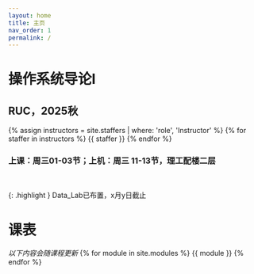 ```yaml
---
layout: home
title: 主页
nav_order: 1
permalink: /
---
```

# 操作系统导论Ⅰ
## RUC，2025秋


<div class="staff-grid">
{% assign instructors = site.staffers | where: 'role', 'Instructor' %}
{% for staffer in instructors %}
{{ staffer }}
{% endfor %}
</div>

### **上课**：周三01-03节；**上机**：周三 11-13节，理工配楼二层

&nbsp;

{: .highlight }
Data_Lab已布置，x月y日截止

# 课表
*以下内容会随课程更新*
{% for module in site.modules %}
{{ module }}
{% endfor %}
